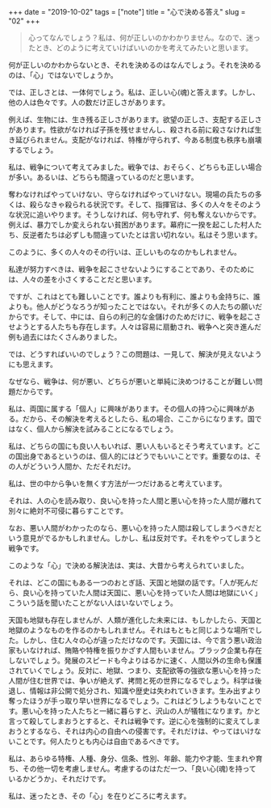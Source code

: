 +++
date = "2019-10-02"
tags = ["note"]
title = "心で決める答え"
slug = "02"
+++

> 心ってなんでしょう？私は、何が正しいのかわかりません。なので、迷ったとき、どのように考えていけばいいのかを考えてみたいと思います。


何が正しいのかわからないとき、それを決めるのはなんでしょう。それを決めるのは、「心」ではないでしょうか。

では、正しさとは、一体何でしょう。私は、正しい心(魂)と答えます。しかし、他の人は色々です。人の数だけ正しさがあります。

例えば、生物には、生き残る正しさがあります。欲望の正しさ、支配する正しさがあります。性欲がなければ子孫を残せませんし、殺される前に殺さなければ生き延びられません。支配がなければ、特権が守られず、今ある制度も秩序も崩壊するでしょう。

私は、戦争について考えてみました。戦争では、おそらく、どちらも正しい場合が多い。あるいは、どちらも間違っているのだと思います。

奪わなければやっていけない、守らなければやっていけない。現場の兵たちの多くは、殺らなきゃ殺られる状況です。そして、指揮官は、多くの人々をそのような状況に追いやります。そうしなければ、何も守れず、何も奪えないからです。例えば、暴力でしか変えられない貧困があります。幕府に一揆を起こした村人たち、反逆者たちは必ずしも間違っていたとは言い切れない。私はそう思います。

このように、多くの人々のその行いは、正しいものなのかもしれません。

私達が努力すべきは、戦争を起こさせないようにすることであり、そのためには、人々の差を小さくすることだと思います。

ですが、これはとても難しいことです。誰よりも有利に、誰よりも金持ちに、誰よりも。他人がどうなろうが知ったことではない。それが多くの人たちの願いだからです。そして、中には、自らの利己的な金儲けのためだけに、戦争を起こさせようとする人たちも存在します。人々は容易に扇動され、戦争へと突き進んだ例も過去にはたくさんありました。

では、どうすればいいのでしょう？この問題は、一見して、解決が見えないようにも思えます。

なぜなら、戦争は、何が悪い、どちらが悪いと単純に決めつけることが難しい問題だからです。

私は、両国に属する「個人」に興味があります。その個人の持つ心に興味がある。だから、その解決を考えるとしたら、私の場合、ここからになります。国ではなく、個人から解決を試みることになるでしょう。

私は、どちらの国にも良い人もいれば、悪い人もいるとそう考えています。どこの国出身であるというのは、個人的にはどうでもいいことです。重要なのは、その人がどういう人間か、ただそれだけ。

私は、世の中から争いを無くす方法が一つだけあると考えています。

それは、人の心を読み取り、良い心を持った人間と悪い心を持った人間が離れて別々に絶対不可侵に暮らすことです。

なお、悪い人間がわかったのなら、悪い心を持った人間は殺してしまうべきだという意見がでるかもしれません。しかし、私は反対です。それをやってしまうと戦争です。

このような「心」で決める解決法は、実は、大昔から考えられていました。

それは、どこの国にもある一つのおとぎ話、天国と地獄の話です。「人が死んだら、良い心を持っていた人間は天国に、悪い心を持っていた人間は地獄にいく」こういう話を聞いたことがない人はいないでしょう。

天国も地獄も存在しませんが、人類が進化した未来には、もしかしたら、天国と地獄のようなものを作るのかもしれません。それはもともと同じような場所でした。しかし、住む人々の心が違っただけなのです。天国には、今で言う悪い政治家もいなければ、賄賂や特権を振りかざす人間もいません。ブラック企業も存在しないでしょう。発展のスピードも今よりはるかに速く、人間以外の生命も保護されていくでしょう。反対に、地獄、つまり、支配欲等の強欲な悪い心を持った人間が住む世界では、争いが絶えず、拷問と死の世界になるでしょう。科学は後退し、情報は非公開で処分され、知識や歴史は失われていきます。生み出すより奪ったほうが手っ取り早い世界になるでしょう。これはどうしようもないことです。悪い心を持った人たちと一緒に暮らすと、沢山の人が犠牲になります。かと言って殺してしまおうとすると、それは戦争です。逆に心を強制的に変えてしまおうとするなら、それは内心の自由への侵害です。それだけは、やってはいけないことです。何人たりとも内心は自由であるべきです。

私は、あらゆる特権、人種、身分、信条、性別、年齢、能力や才能、生まれや育ち、その他一切を考慮しません。考慮するのはただ一つ、「良い心(魂)を持っているかどうか」、それだけです。

私は、迷ったとき、その「心」を在りどころに考えます。
